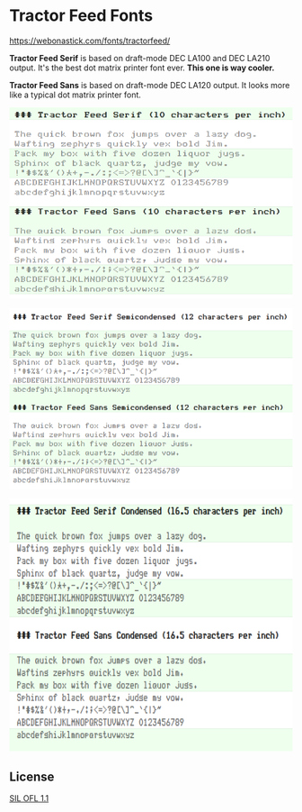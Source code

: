 # Tractor Feed Fonts

https://webonastick.com/fonts/tractorfeed/

**Tractor Feed Serif** is based on draft-mode DEC LA100 and DEC LA210
output.  It's the best dot matrix printer font ever.  **This one is
way cooler.**

**Tractor Feed Sans** is based on draft-mode DEC LA120 output.  It
looks more like a typical dot matrix printer font.

![Regular](images/10cpi.png "Regular - 10 characters per inch")

![Semicondensed](images/12cpi.png "Semicondensed - 12 characters per inch")

![Condensed](images/16cpi.png "Condensed - 16.5 characters per inch")

## License

[SIL OFL 1.1](LICENSE.md)
